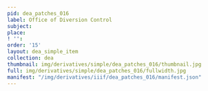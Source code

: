 ```yaml
---
pid: dea_patches_016
label: Office of Diversion Control
subject: 
place: 
! '': 
order: '15'
layout: dea_simple_item
collection: dea
thumbnail: img/derivatives/simple/dea_patches_016/thumbnail.jpg
full: img/derivatives/simple/dea_patches_016/fullwidth.jpg
manifest: "/img/derivatives/iiif/dea_patches_016/manifest.json"
---
```

